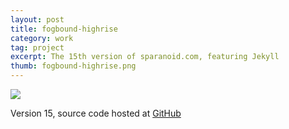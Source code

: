 ```yaml
---
layout: post
title: fogbound-highrise
category: work
tag: project
excerpt: The 15th version of sparanoid.com, featuring Jekyll
thumb: fogbound-highrise.png
---
```


<p class=browser><img src="{{ site.file }}/fogbound-highrise-screenshot-large.png"></p>

<div class=txt>
<p>Version 15, source code hosted at <a href="https://github.com/sparanoid/sparanoid.com">GitHub</a></p>
</div>